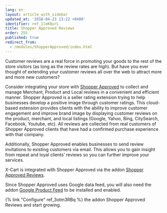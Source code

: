```yaml
---
lang: en
layout: article_with_sidebar
updated_at: '2018-04-23 13:22 +0400'
identifier: ref_1leKQurL
title: Shopper Approved Reviews
order: 255
published: true
redirect_from:
  - /modules/ShopperApproved/index.html
---
```

Customer reviews are a real force in promoting your goods to the rest of the store visitors (as long as the review rates are high). But have you ever thought of extending your customer reviews all over the web to attract more and more new customers?

Consider integrating your store with [Shopper Approved](https://www.shopperapproved.com/) to collect and manage Merchant, Product and Local reviews in a convenient and efficient manner. Shopper Approved is a seller rating extension trying to help businesses develop a positive image through customer ratings. This cloud-based extension provides clients with the ability to improve customer engagement and improve brand image by displaying customer reviews on the product, merchant, and local listings (Google, Yahoo, Bing, CitySearch, Facebook, Youtube, etc). All reviews are collected from real customers of Shopper Approved clients that have had a confirmed purchase experience with that company.

Additionally, Shopper Approved enables businesses to send review invitations to existing customers via email. This allows you to gain insight from repeat and loyal clients’ reviews so you can further improve your services. 

X-Cart is integrated with Shopper Approved via the addon [Shopper Approved Reviews](https://market.x-cart.com/addons/shopper-approved-reviews.html).  

Since Shopper Approved uses Google data feed, you will also need the addon [Google Product Feed](https://market.x-cart.com/addons/google-product-feed.html) to be installed and enabled. 

{% link "Configure" ref_3otm3RBq %} the addon Shopper Approved Reviews and start growing.
